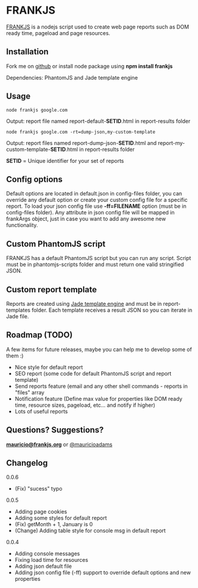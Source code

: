 FRANKJS
====================================
[FRANKJS] is a nodejs script used to create web page reports such as DOM ready time, pageload and page resources.

## Installation
Fork me on [github] or install node package using **npm install frankjs**

Dependencies: PhantomJS and Jade template engine

## Usage
```
node frankjs google.com
```

Output: report file named report-default-**SETID**.html in report-results folder

```
node frankjs google.com -rt=dump-json,my-custom-template
```

Output: report files named report-dump-json-**SETID**.html and report-my-custom-template-**SETID**.html in report-results folder

**SETID** = Unique identifier for your set of reports

## Config options

Default options are located in default.json in config-files folder, you can override any default option or create your custom config file for a specific report.
To load your json config file use **-ff=FILENAME** option (must be in config-files folder).
Any attribute in json config file will be mapped in frankArgs object, just in case you want to add any awesome new functionality. 

## Custom PhantomJS script

FRANKJS has a default PhantomJS script but you can run any script.
Script must be in phantomjs-scripts folder and must return one valid stringified JSON.

## Custom report template
Reports are created using [Jade template engine] and must be in report-templates folder.
Each template receives a result JSON so you can iterate in Jade file.

## Roadmap (TODO)
A few items for future releases, maybe you can help me to develop some of them :)
- Nice style for default report 
- SEO report (some code for default PhantomJS script and report template)
- Send reports feature (email and any other shell commands - reports in "files" array
- Notification feature (Define max value for properties like DOM ready time, resource sizes, pageload, etc... and notify if higher)
- Lots of useful reports 

## Questions? Suggestions?
**mauricio@frankjs.org** or [@mauricioadams]

## Changelog
0.0.6 
- (Fix) "sucess" typo

0.0.5 
- Adding page cookies
- Adding some styles for default report
- (Fix) getMonth + 1, January is 0
- (Change) Adding table style for console msg in default report

0.0.4 
- Adding console messages
- Fixing load time for resources
- Adding json default file
- Adding json config file (-ff) support to override default options and new properties

[Jade template engine]: http://jade-lang.com/
[github]: https://github.com/mauricioadams/frankjs
[FRANKJS]: http://frankjs.org
[@mauricioadams]: http://twitter.com/mauricioadams